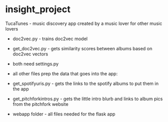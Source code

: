 # insight_project
TucaTunes - music discovery app created by a music lover for other music lovers


- doc2vec.py - trains doc2vec model
- get_doc2vec.py - gets similarity scores between albums based on doc2vec vectors
- both need settings.py 

- all other files prep the data that goes into the app:
- get_spotifyuris.py - gets the links to the spotify albums to put them in the app
- get_pitchforkintros.py - gets the little intro blurb and links to album pics from the pitchfork website 

- webapp folder - all files needed for the flask app
